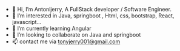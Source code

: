 - 👋 Hi, I’m Antonijerry, A FullStack developer / Software Engineer.
- 👀 I’m interested in Java, springboot , Html, css, bootstrap, React, javascript...
- 🌱 I’m currently learning Angular
- 💞️ I’m looking to collaborate on Java and springboot 
- 📫 contact me via tonyjerry001@gmail.com

<!---
Antonijerry/Antonijerry is a ✨ special ✨ repository because its `README.md` (this file) appears on your GitHub profile.
You can click the Preview link to take a look at your changes.
--->
